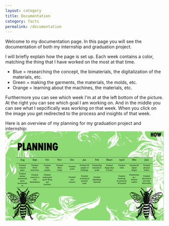 ```yaml
---
layout: category
title: Documentation
category: facts
permalink: /documentation
---
```


Welcome to my documentation page. In this page you will see the documentation of both my internship and graduation project. 

I will briefly explain how the page is set up. Each week contains a color, matching the thing that I have worked on the most at that time. 
- Blue = researching the concept, the bimaterials, the digitalization of the materials, etc. 
- Green = making the garments, the materials, the molds, etc. 
- Orange = learning about the machines, the materials, etc. 

Furthermore you can see which week I'm at at the left bottom of the picture. At the right you can see which goal I am working on. And in the middle you can see what I sepcifically was working on that week. When you click on the image you get redirected to the process and insights of that week.

Here is an overview of my planning for my graduation project and internship:
<img src="./assets/img/Planning.jpg" alt="Planning">